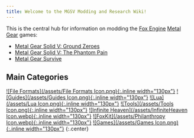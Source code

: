 ```yaml
---
title: Welcome to the MGSV Modding and Research Wiki!
---
```


This is the central hub for information on modding the [Fox Engine](https://en.wikipedia.org/wiki/Fox_Engine) [Metal Gear](https://en.wikipedia.org/wiki/Metal_Gear) games: 

- [Metal Gear Solid V: Ground Zeroes](https://en.wikipedia.org/wiki/Metal_Gear_Solid_V:_Ground_Zeroes)
- [Metal Gear Solid V: The Phantom Pain](https://en.wikipedia.org/wiki/Metal_Gear_Solid_V:_The_Phantom_Pain)
- [Metal Gear Survive](https://en.wikipedia.org/wiki/Metal_Gear_Survive)

## Main Categories

[![File Formats](/assets/File Formats Icon.png){:.inline width="130px"}](/File_Formats)
[![Guides](/assets/Guides Icon.png){:.inline width="130px"}](/Guides)
[![Lua](/assets/Lua Icon.png){:.inline width="130px"}]()
[![Tools](/assets/Tools Icon.png){:.inline width="130px"}]()
[![Infinite Heaven](/assets/InfiniteHeaven Icon.webp){:.inline width="130px"}](/Infinite_Heaven)
[![FoxKit](/assets/Philanthropy Icon.webp){:.inline width="130px"}]()
[![Games](/assets/Games Icon.png){:.inline width="130px"}]()
{:.center}
